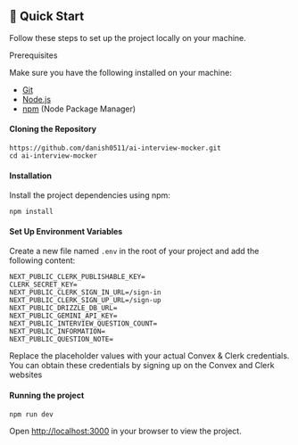 ## 🤸 Quick Start
Follow these steps to set up the project locally on your machine.

Prerequisites

Make sure you have the following installed on your machine:

* [Git](https://www.git-scm.com/)
* [Node.js](https://nodejs.org/en)
* [npm](https://www.npmjs.com/) (Node Package Manager)

#### Cloning the Repository
```
https://github.com/danish0511/ai-interview-mocker.git
cd ai-interview-mocker
```

#### Installation

Install the project dependencies using npm:
```
npm install
```

#### Set Up Environment Variables

Create a new file named ```.env``` in the root of your project and add the following content:
```
NEXT_PUBLIC_CLERK_PUBLISHABLE_KEY=
CLERK_SECRET_KEY=
NEXT_PUBLIC_CLERK_SIGN_IN_URL=/sign-in
NEXT_PUBLIC_CLERK_SIGN_UP_URL=/sign-up
NEXT_PUBLIC_DRIZZLE_DB_URL=
NEXT_PUBLIC_GEMINI_API_KEY=
NEXT_PUBLIC_INTERVIEW_QUESTION_COUNT=
NEXT_PUBLIC_INFORMATION=
NEXT_PUBLIC_QUESTION_NOTE=
```
Replace the placeholder values with your actual Convex & Clerk credentials. You can obtain these credentials by signing up on the Convex and Clerk websites

#### Running the project
```
npm run dev
```
Open [http://localhost:3000](http://localhost:3000) in your browser to view the project.
